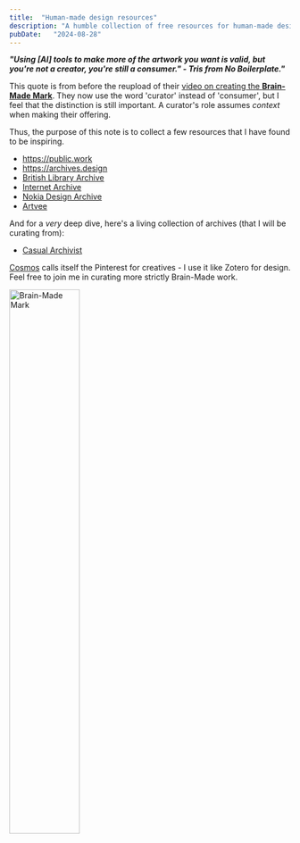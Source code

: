 ```yaml
---
title:  "Human-made design resources"
description: "A humble collection of free resources for human-made design"
pubDate:   "2024-08-28"
---
```


***"Using [AI] tools to make more of the artwork you want is valid, but you're not a creator, you're still a consumer." - Tris from No Boilerplate."***

This quote is from before the reupload of their [video on creating the **Brain-Made Mark**](https://www.youtube.com/watch?v=kul0z3OTmVM). They now use the word 'curator' instead of 'consumer', but I feel that the distinction is still important. A curator's role assumes *context* when making their offering.

Thus, the purpose of this note is to collect a few resources that I have found to be inspiring.

- https://public.work
- https://archives.design
- [British Library Archive](https://www.flickr.com/photos/britishlibrary/albums/)
- [Internet Archive](https://www.flickr.com/photos/internetarchivebookimages/)
- [Nokia Design Archive](https://nokiadesignarchive.aalto.fi)
- [Artvee](https://artvee.com)

And for a *very* deep dive, here's a living collection of archives (that I will be curating from):

- [Casual Archivist](https://docs.google.com/spreadsheets/d/1lyvVIqdGW78vftPu3rBUUqHfiFPltYntCLPUbkWxYew/edit?usp=sharing)

[Cosmos](https://www.cosmos.so/benjibo) calls itself the Pinterest for creatives - I use it like Zotero for design. Feel free to join me in curating more strictly Brain-Made work.

<img src="/images/brainmadelogo.svg" alt="Brain-Made Mark" style="width: 50%;"/>
